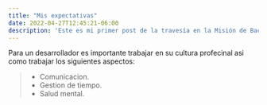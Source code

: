 ```yaml
---
title: "Mis expectativas"
date: 2022-04-27T12:45:21-06:00
description: 'Este es mi primer post de la travesía en la Misión de Backend con Node JS de Launch X.'
---
```


Para un desarrollador es importante trabajar en su cultura profecinal asi como trabajar los siguientes aspectos:
>- Comunicacion.
>- Gestion de tiempo.
>- Salud mental.

